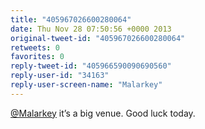 ```yaml
---
title: "405967026600280064"
date: Thu Nov 28 07:50:56 +0000 2013
original-tweet-id: "405967026600280064"
retweets: 0
favorites: 0
reply-tweet-id: "405966590090690560"
reply-user-id: "34163"
reply-user-screen-name: "Malarkey"
---
```

<a href="https://twitter.com/Malarkey">@Malarkey</a> it’s a big venue. Good luck today.
